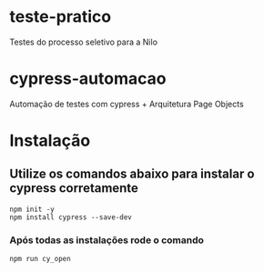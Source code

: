 # teste-pratico
Testes do processo seletivo para a Nilo

# cypress-automacao

Automação de testes com cypress + Arquitetura Page Objects

# Instalação

## Utilize os comandos abaixo para instalar o cypress corretamente

```
npm init -y
npm install cypress --save-dev
```

### Após todas as instalações rode o comando

```
npm run cy_open
```
